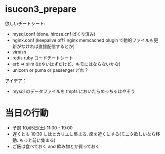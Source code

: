 isucon3_prepare
===============

欲しいチートシート:

- mysql.conf (done. hirose.cnf ぱくり済み)
- nginx.conf (keepalive off? nginx memcached plugin で動的ファイルも更新がなければ直接配信するとか)
- virnish
- redis ruby コードチートシート
- erb => slim (はやいはずだけど、キモにはならないかな)
- unicorn or puma or passenger どれ？

アイデア：

- mysql のデータファイルを tmpfs においたらめっちゃはやそう

# 当日の行動

- 予選 10月5日(土) 11:00 - 19:00
- 遅くとも 10:30 にはヒカリエに集まる. 席を近くにする(モニタ欲しいなら移動. もっと前に集まる)
- ご飯は食べておく and 飲み物とか買っておく

